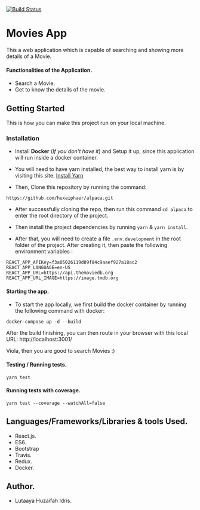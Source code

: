 [![Build Status](https://travis-ci.com/huxaiphaer/alpaca.svg?token=7t2CkfpVwz422XzizRaG&branch=master)](https://travis-ci.com/huxaiphaer/alpaca)

# Movies App

This a web application which is capable of searching and showing more details of a Movie.

#### Functionalities of the Application.

- Search a Movie.
- Get to know the details of the movie.


## Getting Started

This is how you can make this project run on your local machine.

### Installation

* Install **Docker** (_If you don't have it_) and Setup it up, since this application will run inside a docker container.

* You will need to have yarn installed, the best way to install yarn is by visiting this site. [Install Yarn](https://yarnpkg.com/lang/en/)

* Then, Clone this repository by running the command:

```
https://github.com/huxaiphaer/alpaca.git
```
* After successfully cloning the repo, then run this command `cd alpaca` to enter the root directory of the project.

* Then install the project dependencies by running `yarn` & `yarn install`.

* After that, you will need to create a file `.env.development` in the root folder of the project.
After creating it, then paste the following environment variables :

```$xslt
REACT_APP_APIKey=f3a05026119d09f84c9aaef927a18ac2
REACT_APP_LANGUAGE=en-US
REACT_APP_URL=https://api.themoviedb.org
REACT_APP_URL_IMAGE=https://image.tmdb.org
```

#### Starting the app.

* To start the app locally, we first build the docker container by running  the following command with docker:

```
docker-compose up -d --build
```

After the build finishing,  you can then route in your browser  with this local URL: http://localhost:3001/


Viola, then you are good to search Movies :)

#### Testing / Running tests.

```
yarn test
```

#### Running tests with coverage.

```
yarn test --coverage --watchAll=false 
```

## Languages/Frameworks/Libraries & tools Used.

* React.js.
* ES6.
* Bootstrap
* Travis.
* Redux.
* Docker.

## Author.

* Lutaaya Huzaifah Idris.

